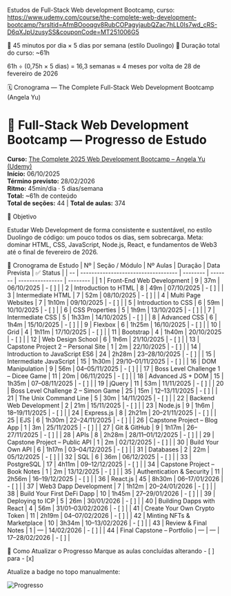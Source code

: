 Estudos de Full-Stack Web development Bootcamp, curso:
https://www.udemy.com/course/the-complete-web-development-bootcamp/?srsltid=AfmBOooqgv8RubCOPagyjaubQZac7hLL0Is7wd_cRS-D6qXJpUzusySS&couponCode=MT251006G5

📘 45 minutos por dia × 5 dias por semana (estilo Duolingo)
📆 Duração total do curso: ~61h

61h ÷ (0,75h × 5 dias) = 16,3 semanas ≈ 4 meses
por volta de 28 de fevereiro de 2026 


🗓️ Cronograma — The Complete Full-Stack Web Development Bootcamp (Angela Yu)

# 🧠 Full-Stack Web Development Bootcamp — Progresso de Estudo

**Curso:** [The Complete 2025 Web Development Bootcamp – Angela Yu (Udemy)](https://www.udemy.com/course/the-complete-web-development-bootcamp/)  
**Início:** 06/10/2025  
**Término previsto:** 28/02/2026  
**Ritmo:** 45min/dia · 5 dias/semana  
**Total:** ~61h de conteúdo  
**Total de seções:** 44 | **Total de aulas:** 374

🎯 Objetivo

Estudar Web Development de forma consistente e sustentável,
no estilo Duolingo de código: um pouco todos os dias, sem sobrecarga.
Meta: dominar HTML, CSS, JavaScript, Node.js, React, e fundamentos de Web3
até o final de fevereiro de 2026.



📅 Cronograma de Estudo
| Nº | Seção / Módulo                      | Nº Aulas | Duração | Data Prevista    | ✅ Status |
| -- | ----------------------------------- | -------- | ------- | ---------------- | -------- |
| 1  | Front-End Web Development           | 9        | 37m     | 06/10/2025       | - [ ]    |
| 2  | Introduction to HTML                | 8        | 49m     | 07/10/2025       | - [ ]    |
| 3  | Intermediate HTML                   | 7        | 52m     | 08/10/2025       | - [ ]    |
| 4  | Multi Page Websites                 | 7        | 1h10m   | 09/10/2025       | - [ ]    |
| 5  | Introduction to CSS                 | 6        | 59m     | 10/10/2025       | - [ ]    |
| 6  | CSS Properties                      | 5        | 1h9m    | 13/10/2025       | - [ ]    |
| 7  | Intermediate CSS                    | 5        | 1h33m   | 14/10/2025       | - [ ]    |
| 8  | Advanced CSS                        | 6        | 1h4m    | 15/10/2025       | - [ ]    |
| 9  | Flexbox                             | 6        | 1h25m   | 16/10/2025       | - [ ]    |
| 10 | Grid                                | 4        | 1h11m   | 17/10/2025       | - [ ]    |
| 11 | Bootstrap                           | 4        | 1h40m   | 20/10/2025       | - [ ]    |
| 12 | Web Design School                   | 6        | 1h6m    | 21/10/2025       | - [ ]    |
| 13 | Capstone Project 2 – Personal Site  | 1        | 2m      | 22/10/2025       | - [ ]    |
| 14 | Introduction to JavaScript ES6      | 24       | 2h28m   | 23–28/10/2025    | - [ ]    |
| 15 | Intermediate JavaScript             | 15       | 1h30m   | 29/10–01/11/2025 | - [ ]    |
| 16 | DOM Manipulation                    | 9        | 56m     | 04–05/11/2025    | - [ ]    |
| 17 | Boss Level Challenge 1 – Dicee Game | 11       | 20m     | 06/11/2025       | - [ ]    |
| 18 | Advanced JS + DOM                   | 15       | 1h35m   | 07–08/11/2025    | - [ ]    |
| 19 | jQuery                              | 11       | 53m     | 11/11/2025       | - [ ]    |
| 20 | Boss Level Challenge 2 – Simon Game | 25       | 15m     | 12–13/11/2025    | - [ ]    |
| 21 | The Unix Command Line               | 5        | 30m     | 14/11/2025       | - [ ]    |
| 22 | Backend Web Development             | 2        | 21m     | 15/11/2025       | - [ ]    |
| 23 | Node.js                             | 9        | 1h6m    | 18–19/11/2025    | - [ ]    |
| 24 | Express.js                          | 8        | 2h21m   | 20–21/11/2025    | - [ ]    |
| 25 | EJS                                 | 6        | 1h30m   | 22–24/11/2025    | - [ ]    |
| 26 | Capstone Project – Blog App         | 1        | 3m      | 25/11/2025       | - [ ]    |
| 27 | Git & GitHub                        | 9        | 1h17m   | 26–27/11/2025    | - [ ]    |
| 28 | APIs                                | 8        | 2h28m   | 28/11–01/12/2025 | - [ ]    |
| 29 | Capstone Project – Public API       | 1        | 2m      | 02/12/2025       | - [ ]    |
| 30 | Build Your Own API                  | 6        | 1h17m   | 03–04/12/2025    | - [ ]    |
| 31 | Databases                           | 2        | 22m     | 05/12/2025       | - [ ]    |
| 32 | SQL                                 | 6        | 36m     | 06/12/2025       | - [ ]    |
| 33 | PostgreSQL                          | 17       | 4h11m   | 09–12/12/2025    | - [ ]    |
| 34 | Capstone Project – Book Notes       | 1        | 2m      | 13/12/2025       | - [ ]    |
| 35 | Authentication & Security           | 11       | 2h56m   | 16–19/12/2025    | - [ ]    |
| 36 | React.js                            | 45       | 8h30m   | 06–17/01/2026    | - [ ]    |
| 37 | Web3 Dapp Development               | 7        | 1h12m   | 20–24/01/2026    | - [ ]    |
| 38 | Build Your First DeFi Dapp          | 10       | 1h45m   | 27–29/01/2026    | - [ ]    |
| 39 | Deploying to ICP                    | 5        | 26m     | 30/01/2026       | - [ ]    |
| 40 | Building Dapps with React           | 4        | 56m     | 31/01–03/02/2026 | - [ ]    |
| 41 | Create Your Own Crypto Token        | 11       | 2h19m   | 04–07/02/2026    | - [ ]    |
| 42 | Minting NFTs & Marketplace          | 10       | 3h34m   | 10–13/02/2026    | - [ ]    |
| 43 | Review & Final Notes                | 1        | —       | 14/02/2026       | - [ ]    |
| 44 | Final Capstone – Portfolio          | —        | —       | 17–28/02/2026    | - [ ]    |



🧩 Como Atualizar o Progresso
Marque as aulas concluídas alterando - [ ] para - [x]

Atualize a badge no topo manualmente:

![Progresso](https://img.shields.io/badge/Progresso-15%25-blue)
